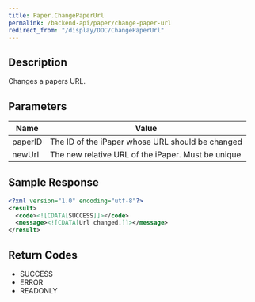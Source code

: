 ```yaml
---
title: Paper.ChangePaperUrl
permalink: /backend-api/paper/change-paper-url
redirect_from: "/display/DOC/ChangePaperUrl"
---
```


## Description

Changes a papers URL.

## Parameters

| Name    | Value
|---------|---------------------------------------------------
| paperID | The ID of the iPaper whose URL should be changed
| newUrl  | The new relative URL of the iPaper. Must be unique

## Sample Response

```xml
<?xml version="1.0" encoding="utf-8"?>
<result>
  <code><![CDATA[SUCCESS]]></code>
  <message><![CDATA[Url changed.]]></message>
</result>
```

## Return Codes

* SUCCESS
* ERROR
* READONLY